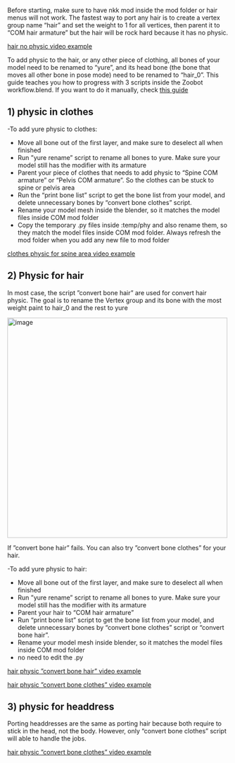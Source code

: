 Before starting, make sure to have nkk mod inside the mod folder or hair menus will not work. The fastest way to port any hair is to create a vertex group name “hair” and set the weight to 1 for all vertices, then parent it to “COM hair armature” but the hair will be rock hard because it has no physic.

[hair no physic video example](https://mega.nz/file/Z2VR1SDB#tVu-HOZRCsf80nH8VsrWL-nr-c4Zpd5npbsDq0ls6Kw)

To add physic to the hair, or any other piece of clothing, all bones of your model need to be renamed to “yure”, and its head bone (the bone that moves all other bone in pose mode) need to be renamed to “hair_0”. This guide teaches you how to progress with 3 scripts inside the Zoobot workflow.blend. If you want to do it manually, check [this guide](https://github.com/luvoid/COM3D2-All-Bout-Bones/blob/main/wiki/Dynamic-Bones.md)

  ## 1)	physic in clothes

-To add yure physic to clothes:

+ Move all bone out of the first layer, and make sure to deselect all when finished
+ Run ”yure rename” script to rename all bones to yure. Make sure your model still has the modifier with its armature
+ Parent your piece of clothes that needs to add physic to “Spine COM armature” or “Pelvis COM armature”. So the clothes can be stuck to spine or pelvis area
+ Run the “print bone list” script to get the bone list from your model, and delete unnecessary bones by “convert bone clothes” script. 
+ Rename your model mesh inside the blender, so it matches the model files inside COM mod folder
+ Copy the temporary .py files inside :temp/phy and also rename them, so they match the model files inside COM mod folder. Always refresh the mod folder when you add any new file to mod folder


[clothes physic for spine area video example](https://mega.nz/file/g200iQQY#Yvl6eWUqDW4w0JV7bi645vR2-ZZzzbl9RS26w8P8a4M)


## 2)	Physic for hair

In most case, the script ”convert bone hair” are used for convert hair physic. The goal is to rename the Vertex group and its bone with the most weight paint to hair_0 and the rest to yure

<img width="500" alt="image" src="https://github.com/Zoobot123/How-to-port-character-model-to-COM3D2/assets/151656570/f5200495-0a13-4e1b-83e1-729c7e446b2e">

If ”convert bone hair” fails. You can also try ”convert bone clothes” for your hair.

-To add yure physic to hair:

+ Move all bone out of the first layer, and make sure to deselect all when finished
+ Run ”yure rename” script to rename all bones to yure. Make sure your model still has the modifier with its armature
+ Parent your hair to “COM hair armature”
+ Run “print bone list” script to get the bone list from your model, and delete unnecessary bones by “convert bone clothes” script or “convert bone hair”. 
+ Rename your model mesh inside blender, so it matches the model files inside COM mod folder
+ no need to edit the .py 

[hair physic ”convert bone hair” video example](https://mega.nz/file/dn9BRYrS#dq68s_YdJ2mDWsRe1RwG-UdjwS3ykHC5NjxcSY08BCk)

[hair physic ”convert bone clothes” video example](https://mega.nz/file/k7lG1A6B#cG5JHfKK6NgjwzuLBjTSIo5PPgcE-a5lV0KEAIkTiPQ)


## 3)	physic for headdress

Porting headdresses are the same as porting hair because both require to stick in the head, not the body. However, only “convert bone clothes” script will able to handle the jobs.

[hair physic ”convert bone clothes” video example](https://mega.nz/file/k7lG1A6B#cG5JHfKK6NgjwzuLBjTSIo5PPgcE-a5lV0KEAIkTiPQ)
